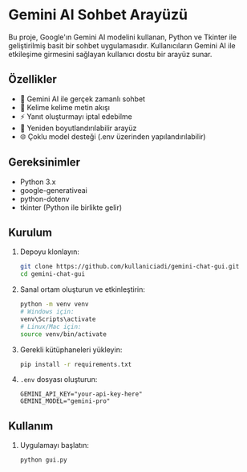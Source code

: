 # Gemini AI Sohbet Arayüzü

Bu proje, Google'ın Gemini AI modelini kullanan, Python ve Tkinter ile geliştirilmiş basit bir sohbet uygulamasıdır. Kullanıcıların Gemini AI ile etkileşime girmesini sağlayan kullanıcı dostu bir arayüz sunar.

## Özellikler

- 🤖 Gemini AI ile gerçek zamanlı sohbet
- 💬 Kelime kelime metin akışı
- ⚡ Yanıt oluşturmayı iptal edebilme
- 📱 Yeniden boyutlandırılabilir arayüz
- 🌐 Çoklu model desteği (.env üzerinden yapılandırılabilir)

## Gereksinimler

- Python 3.x
- google-generativeai
- python-dotenv
- tkinter (Python ile birlikte gelir)

## Kurulum

1. Depoyu klonlayın:
   ```bash
   git clone https://github.com/kullaniciadi/gemini-chat-gui.git
   cd gemini-chat-gui
   ```

2. Sanal ortam oluşturun ve etkinleştirin:
   ```bash
   python -m venv venv
   # Windows için:
   venv\Scripts\activate
   # Linux/Mac için:
   source venv/bin/activate
   ```

3. Gerekli kütüphaneleri yükleyin:
   ```bash
   pip install -r requirements.txt
   ```

4. `.env` dosyası oluşturun:
   ```plaintext
   GEMINI_API_KEY="your-api-key-here"
   GEMINI_MODEL="gemini-pro"
   ```

## Kullanım

1. Uygulamayı başlatın:
   ```bash
   python gui.py
   ```